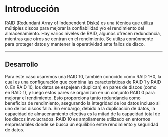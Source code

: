 # Introducción
RAID (Redundant Array of Independent Disks) es una técnica que utiliza múltiples discos para mejorar la confiabilidad y/o el rendimiento del almacenamiento. Hay varios niveles de RAID, algunos ofrecen redundancia, mientras que otros se centran en el rendimiento. Se utiliza comúnmente para proteger datos y mantener la operatividad ante fallos de disco.

* * *
## Desarrollo
Para este caso usaremos una RAID 10, también conocido como RAID 1+0, la cual es una configuración que combina las características de RAID 1 y RAID 0. En RAID 10, los datos se espejean (duplican) en pares de discos (como en RAID 1), y luego estos pares se organizan en un conjunto RAID 0 para mejorar el rendimiento. Esto proporciona tanto redundancia como beneficios de rendimiento, asegurando la integridad de los datos incluso si uno de los discos falla. Sin embargo, debido a la duplicación de datos, la capacidad de almacenamiento efectiva es la mitad de la capacidad total de los discos involucrados. RAID 10 es ampliamente utilizado en entornos empresariales donde se busca un equilibrio entre rendimiento y seguridad de datos.

